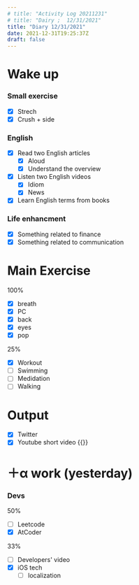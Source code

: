 ```yaml
---
# title: "Activity Log 20211231"
# title: "Dairy ;  12/31/2021"
title: "Diary 12/31/2021"  
date: 2021-12-31T19:25:37Z
draft: false
---
```


# Wake up

### Small exercise

- [x]  Strech
- [x]  Crush + side

### English

- [x]  Read two English articles
    - [x]  Aloud
    - [x]  Understand the overview
- [x]  Listen two English videos
    - [x]  Idiom
    - [x]  News
- [x]  Learn English terms from books

### Life enhancment

- [x]  Something related to finance
- [x]  Something related to communication

# Main Exercise

100%

- [x]  breath
- [x]  PC
- [x]  back
- [x]  eyes
- [x]  pop

25%

- [x]  Workout
- [ ]  Swimming
- [ ]  Medidation
- [ ]  Walking

# Output

- [x]  Twitter
- [x]  Youtube short video {{<youtube QSewWN6TTF0>}}

# ＋α work (yesterday)

### Devs

50%

- [ ]  Leetcode
- [x]  AtCoder

33%

- [ ]  Developers' video
- [x]  iOS tech
    - [ ]  localization